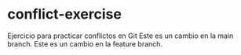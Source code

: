 # conflict-exercise
Ejercicio para practicar conflictos en Git
Este es un cambio en la main branch.
Este es un cambio en la feature branch. 
